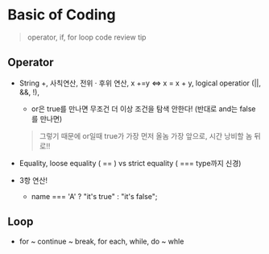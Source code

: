 # Basic of Coding

> operator, if, for loop code review tip

###

## Operator

- String +, 사칙연산, 전위 · 후위 연산, x +=y <=> x = x + y, logical operatior (||, &&, !), 
    - or은 true를 만나면 무조건 더 이상 조건을 탐색 안한다! (반대로 and는 false를 만나면)
    > 그렇기 때문에 or일때 true가 가장 먼저 올놈 가장 앞으로, 시간 낭비할 놈 뒤로!!

- Equality, loose equality ( == ) vs strict equality ( === type까지 신경)

- 3항 연산!
    - name === 'A' ? "it's true" : "it's false";

## Loop

- for ~ continue ~ break, for each, while, do ~ whle

